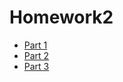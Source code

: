 # Homework2
<ul>
  <li><a href="https://ahanks8.github.io/Part-1/">Part 1</a></li>
<li><a href="https://ahanks8.github.io/Part-2/">Part 2</a></li>
<li><a href="https://ahanks8.github.io/Part-3/">Part 3</a></li>
</ul>
